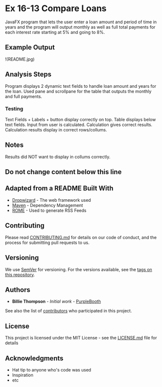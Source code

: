 # Ex 16-13 Compare Loans

JavaFX program that lets the user enter a loan amount and period of time in years and the program will output monthly as well as full total payments for each interest rate starting at 5% and going to 8%.

## Example Output

!(README.jpg)

## Analysis Steps

Program displays 2 dynamic text fields to handle loan amount and years for the loan. Used pane and scrollpane for the table that outputs the monthly and full payments.  

### Testing

Text Fields + Labels + button display correctly on top. 
Table displays below text fields.
Input from user is calculated.
Calculation gives correct results.
Calculation results display in correct rows/collums.

## Notes

Results did NOT want to display in collums correctly.

## Do not change content below this line
## Adapted from a README Built With

* [Dropwizard](http://www.dropwizard.io/1.0.2/docs/) - The web framework used
* [Maven](https://maven.apache.org/) - Dependency Management
* [ROME](https://rometools.github.io/rome/) - Used to generate RSS Feeds

## Contributing

Please read [CONTRIBUTING.md](https://gist.github.com/PurpleBooth/b24679402957c63ec426) for details on our code of conduct, and the process for submitting pull requests to us.

## Versioning

We use [SemVer](http://semver.org/) for versioning. For the versions available, see the [tags on this repository](https://github.com/your/project/tags). 

## Authors

* **Billie Thompson** - *Initial work* - [PurpleBooth](https://github.com/PurpleBooth)

See also the list of [contributors](https://github.com/your/project/contributors) who participated in this project.

## License

This project is licensed under the MIT License - see the [LICENSE.md](LICENSE.md) file for details

## Acknowledgments

* Hat tip to anyone who's code was used
* Inspiration
* etc

